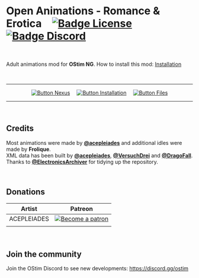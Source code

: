 
# Open Animations - Romance & Erotica   [![Badge License]][License]   [![Badge Discord]][Discord]

<br>

Adult animations mod for **OStim NG**.
How to install this mod: [Installation]

<br>

<div align = center>

---

[![Button Nexus]][Nexus]   
[![Button Installation]][Installation]   
[![Button Files]][Files]

---

</div>

<br>

## Credits

Most animations were made by **[@acepleiades]** and additional idles were made by **Frolique**. <br>
XML data has been built by **[@acepleiades]**, **[@VersuchDrei]** and **[@DragoFall]**. <br>
Thanks to **[@ElectronicsArchiver]** for tidying up the repository.

<br>

## Donations 

| Artist | Patreon |
|-|-|
| ACEPLEIADES |<a href="https://www.patreon.com/skyrimaceanimations"><img alt="Become a patron" src="https://i.ibb.co/GPtxW0M/patron35.png"></a>|
| | |

<br>

## Join the community

Join the OStim Discord to see new developments: https://discord.gg/ostim

<!----------------------------------------------------------------------------->

[Artist AcePleiades]: https://www.patreon.com/skyrimaceanimations

[@acepleiades]: https://github.com/acepleiades
[@VersuchDrei]: https://github.com/VersuchDrei
[@DragoFall]: https://github.com/DragoFall
[@ElectronicsArchiver]: https://github.com/ElectronicsArchiver

[Discord]: https://discord.gg/RECvhVaRcU
[Files]: https://drive.google.com/drive/folders/1-A4pRMkvOFldBcEZ8lMogyX2PulDrqEg?usp=sharing
[Nexus]: https://www.nexusmods.com/skyrimspecialedition/mods/61167/

[Installation]: Documentation/Installation.md
[License]: LICENSE


<!----------------------------------[ Badges ]--------------------------------->

[Badge License]: https://img.shields.io/badge/_-CC_BY_SA-b06e19.svg?style=for-the-badge&logoColor=white&logo=CreativeCommons&labelColor=EF9421
[Badge Discord]: https://img.shields.io/badge/_-Discord-4751bc?style=for-the-badge&logoColor=white&logo=Discord&labelColor=5865F2


<!---------------------------------[ Buttons ]--------------------------------->

[Button Installation]: https://img.shields.io/badge/Installation-5BA745?style=for-the-badge&logoColor=white&logo=DocuSign
[Button Nexus]: https://img.shields.io/badge/Ｎｅｘｕｓ_Mods-8197ec?style=for-the-badge&logoColor=white&logo=Dragonframe
[Button Files]: https://img.shields.io/badge/MAX_Files-A9225C?style=for-the-badge&logoColor=white&logo=GoogleDrive

[Button AcePleiades]: https://img.shields.io/badge/AcePleiades-FF424D?style=for-the-badge&logoColor=white&logo=Patreon

